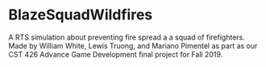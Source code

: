 # BlazeSquadWildfires
A RTS simulation about preventing fire spread a a squad of firefighters. Made by William White, Lewis Truong, and Mariano Pimentel as part as our CST 426 Advance Game Development final project for Fall 2019.
